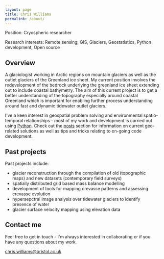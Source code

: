 ```yaml
---
layout: page
title: Chris Williams
permalink: /about/
---
```


Position: Cryospheric researcher

Research interests: Remote sensing, GIS, Glaciers, Geostatistics, Python development, Open source

## Overview

A glaciologist working in Arctic regions on mountain glaciers as well as the outlet glaciers of the Greenland ice sheet. My current position involves the redevelopment of the bedrock underlying the greenland ice sheet extending out to include coastal bathymetry. The aim of this current project is to get a better understanding of the topography especially around coastal Greenland which is important for enabling further process understanding around fast and dynamic tidewater outlet glaciers. 

I've a keen interest in geospatial problem solving and environmental spatio-temporal relationships - most of my work and development is carried out using [Python](https://www.python.org/). Check out the [posts](http://chris35wills.github.io/) section for information on current geo-related solutions as well as tips and tricks relating to on-going code development.

## Past projects

Past projects include:

- glacier reconstruction through the compilation of old (topographic maps) and new datasets (contemporary field surveys)
- spatially distributed grid based mass balance modelling
- development of tools for mapping crevasse patterns and assessing crevasse evolution
- hypersepctral image analysis over tidewater glaciers to identify presence of water 
- glacier surface velocity mapping using elevation data

## Contact me

Feel free to get in touch - I'm always interested in collaborating or if you have any questions about my work.

[chris.williams@bristol.ac.uk](mailto:chris.williams@bristol.ac.uk)
